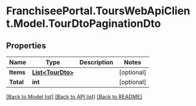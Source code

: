 # FranchiseePortal.ToursWebApiClient.Model.TourDtoPaginationDto

## Properties

Name | Type | Description | Notes
------------ | ------------- | ------------- | -------------
**Items** | [**List&lt;TourDto&gt;**](TourDto.md) |  | [optional] 
**Total** | **int** |  | [optional] 

[[Back to Model list]](../README.md#documentation-for-models) [[Back to API list]](../README.md#documentation-for-api-endpoints) [[Back to README]](../README.md)

